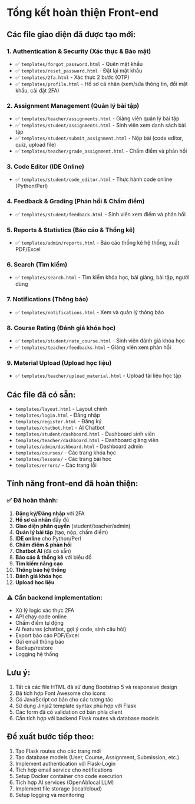 # Tổng kết hoàn thiện Front-end

## Các file giao diện đã được tạo mới:

### 1. **Authentication & Security (Xác thực & Bảo mật)**
- ✅ `templates/forgot_password.html` - Quên mật khẩu
- ✅ `templates/reset_password.html` - Đặt lại mật khẩu
- ✅ `templates/2fa.html` - Xác thực 2 bước (OTP)
- ✅ `templates/profile.html` - Hồ sơ cá nhân (xem/sửa thông tin, đổi mật khẩu, cài đặt 2FA)

### 2. **Assignment Management (Quản lý bài tập)**
- ✅ `templates/teacher/assignments.html` - Giảng viên quản lý bài tập
- ✅ `templates/student/assignments.html` - Sinh viên xem danh sách bài tập
- ✅ `templates/student/submit_assignment.html` - Nộp bài (code editor, quiz, upload file)
- ✅ `templates/teacher/grade_assignment.html` - Chấm điểm và phản hồi

### 3. **Code Editor (IDE Online)**
- ✅ `templates/student/code_editor.html` - Thực hành code online (Python/Perl)

### 4. **Feedback & Grading (Phản hồi & Chấm điểm)**
- ✅ `templates/student/feedback.html` - Sinh viên xem điểm và phản hồi

### 5. **Reports & Statistics (Báo cáo & Thống kê)**
- ✅ `templates/admin/reports.html` - Báo cáo thống kê hệ thống, xuất PDF/Excel

### 6. **Search (Tìm kiếm)**
- ✅ `templates/search.html` - Tìm kiếm khóa học, bài giảng, bài tập, người dùng

### 7. **Notifications (Thông báo)**
- ✅ `templates/notifications.html` - Xem và quản lý thông báo

### 8. **Course Rating (Đánh giá khóa học)**
- ✅ `templates/student/rate_course.html` - Sinh viên đánh giá khóa học
- ✅ `templates/teacher/feedbacks.html` - Giảng viên xem phản hồi

### 9. **Material Upload (Upload học liệu)**
- ✅ `templates/teacher/upload_material.html` - Upload tài liệu học tập

## Các file đã có sẵn:
- `templates/layout.html` - Layout chính
- `templates/login.html` - Đăng nhập
- `templates/register.html` - Đăng ký
- `templates/chatbot.html` - AI Chatbot
- `templates/student/dashboard.html` - Dashboard sinh viên
- `templates/teacher/dashboard.html` - Dashboard giảng viên
- `templates/admin/dashboard.html` - Dashboard admin
- `templates/courses/` - Các trang khóa học
- `templates/lessons/` - Các trang bài học
- `templates/errors/` - Các trang lỗi

## Tính năng front-end đã hoàn thiện:

### ✅ Đã hoàn thành:
1. **Đăng ký/Đăng nhập** với 2FA
2. **Hồ sơ cá nhân** đầy đủ
3. **Giao diện phân quyền** (student/teacher/admin)
4. **Quản lý bài tập** (tạo, nộp, chấm điểm)
5. **IDE online** cho Python/Perl
6. **Chấm điểm & phản hồi**
7. **Chatbot AI** (đã có sẵn)
8. **Báo cáo & thống kê** với biểu đồ
9. **Tìm kiếm nâng cao**
10. **Thông báo hệ thống**
11. **Đánh giá khóa học**
12. **Upload học liệu**

### ⚠️ Cần backend implementation:
- Xử lý logic xác thực 2FA
- API chạy code online
- Chấm điểm tự động
- AI features (chatbot, gợi ý code, sinh câu hỏi)
- Export báo cáo PDF/Excel
- Gửi email thông báo
- Backup/restore
- Logging hệ thống

## Lưu ý:
1. Tất cả các file HTML đã sử dụng Bootstrap 5 và responsive design
2. Đã tích hợp Font Awesome cho icons
3. Có JavaScript cơ bản cho các tương tác
4. Sử dụng Jinja2 template syntax phù hợp với Flask
5. Các form đã có validation cơ bản phía client
6. Cần tích hợp với backend Flask routes và database models

## Đề xuất bước tiếp theo:
1. Tạo Flask routes cho các trang mới
2. Tạo database models (User, Course, Assignment, Submission, etc.)
3. Implement authentication với Flask-Login
4. Tích hợp email service cho notifications
5. Setup Docker container cho code execution
6. Tích hợp AI services (OpenAI/local LLM)
7. Implement file storage (local/cloud)
8. Setup logging và monitoring 